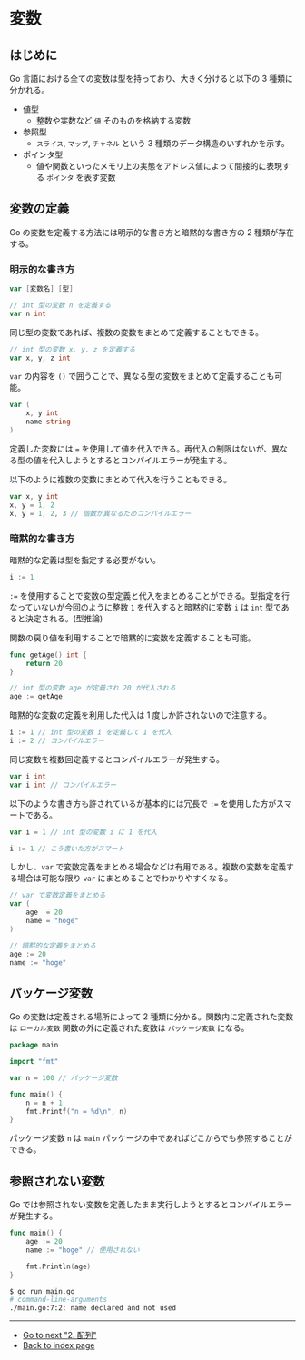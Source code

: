 # 変数

## はじめに

Go 言語における全ての変数は型を持っており、大きく分けると以下の 3 種類に分かれる。

* 値型
  * 整数や実数など `値` そのものを格納する変数
* 参照型
  * `スライス`, `マップ`, `チャネル` という 3 種類のデータ構造のいずれかを示す。
* ポインタ型
  * 値や関数といったメモリ上の実態をアドレス値によって間接的に表現する `ポインタ` を表す変数

## 変数の定義

Go の変数を定義する方法には明示的な書き方と暗黙的な書き方の 2 種類が存在する。

### 明示的な書き方

```go
var [変数名] [型]
```

```go
// int 型の変数 n を定義する
var n int
```

同じ型の変数であれば、複数の変数をまとめて定義することもできる。

```go
// int 型の変数 x, y. z を定義する
var x, y, z int
```

`var` の内容を `()` で囲うことで、異なる型の変数をまとめて定義することも可能。

<!-- markdownlint-disable MD010 -->

```go
var (
	x, y int
	name string
)
```

<!-- markdownlint-enable MD010 -->

定義した変数には `=` を使用して値を代入できる。再代入の制限はないが、異なる型の値を代入しようとするとコンパイルエラーが発生する。

以下のように複数の変数にまとめて代入を行うこともできる。

```go
var x, y int
x, y = 1, 2
x, y = 1, 2, 3 // 個数が異なるためコンパイルエラー
```

### 暗黙的な書き方

暗黙的な定義は型を指定する必要がない。

```go
i := 1
```

`:=` を使用することで変数の型定義と代入をまとめることができる。型指定を行なっていないが今回のように整数 `1` を代入すると暗黙的に変数 `i` は `int` 型であると決定される。(型推論)

関数の戻り値を利用することで暗黙的に変数を定義することも可能。

<!-- markdownlint-disable MD010 -->

```go
func getAge() int {
	return 20
}

// int 型の変数 age が定義され 20 が代入される
age := getAge
```

<!-- markdownlint-enable MD010 -->

暗黙的な変数の定義を利用した代入は 1 度しか許されないので注意する。

```go
i := 1 // int 型の変数 i を定義して 1 を代入
i := 2 // コンパイルエラー
```

同じ変数を複数回定義するとコンパイルエラーが発生する。

```go
var i int
var i int // コンパイルエラー
```

以下のような書き方も許されているが基本的には冗長で `:=` を使用した方がスマートである。

```go
var i = 1 // int 型の変数 i に 1 を代入

i := 1 // こう書いた方がスマート
```

しかし、`var` で変数定義をまとめる場合などは有用である。複数の変数を定義する場合は可能な限り `var` にまとめることでわかりやすくなる。

<!-- markdownlint-disable MD010 -->

```go
// var で変数定義をまとめる
var (
	age  = 20
	name = "hoge"
)

// 暗黙的な定義をまとめる
age := 20
name := "hoge"
```

<!-- markdownlint-enable MD010 -->

## パッケージ変数

Go の変数は定義される場所によって 2 種類に分かる。関数内に定義された変数は `ローカル変数` 関数の外に定義された変数は `パッケージ変数` になる。

<!-- markdownlint-disable MD010 -->

```go
package main

import "fmt"

var n = 100 // パッケージ変数

func main() {
	n = n + 1
	fmt.Printf("n = %d\n", n)
}
```

<!-- markdownlint-enable MD010 -->

パッケージ変数 `n` は `main` パッケージの中であればどこからでも参照することができる。

## 参照されない変数

Go では参照されない変数を定義したまま実行しようとするとコンパイルエラーが発生する。

<!-- markdownlint-disable MD010 -->

```go
func main() {
	age := 20
	name := "hoge" // 使用されない

	fmt.Println(age)
}
```

<!-- markdownlint-enable MD010 -->

```bash
$ go run main.go
# command-line-arguments
./main.go:7:2: name declared and not used
```

***

* [Go to next "2. 配列"](./array.md)
* [Back to index page](../README.md)
